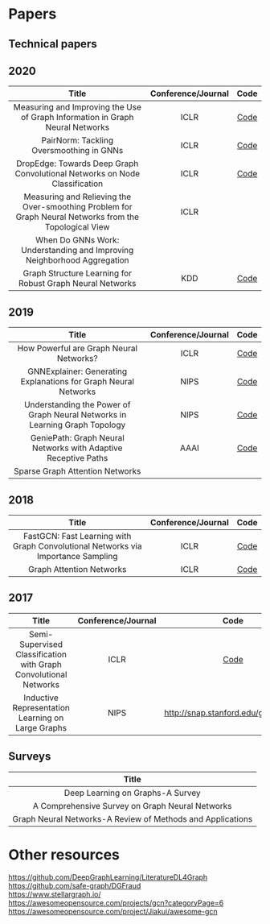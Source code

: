 # Papers

## Technical papers
## 2020
| Title  |  Conference/Journal          | Code      | 
|:-----------------------------------------------------------------------------------:|:-----------:|:-------:|
| Measuring and Improving the Use of Graph Information in Graph Neural Networks | ICLR | [Code](https://github.com/yifan-h/CS-GNN)   | 
| PairNorm: Tackling Oversmoothing in GNNs | ICLR | [Code](https://github.com/LingxiaoShawn/PairNorm)   | 
| DropEdge: Towards Deep Graph Convolutional Networks on Node Classification | ICLR | [Code](https://github.com/DropEdge/DropEdge)   | 
| Measuring and Relieving the Over-smoothing Problem for Graph Neural Networks from the Topological View | ICLR |   | 
| When Do GNNs Work: Understanding and Improving Neighborhood Aggregation |  |    | 
| Graph Structure Learning for Robust Graph Neural Networks | KDD |[Code](https://github.com/DSE-MSU/DeepRobust)|


## 2019
| Title  |  Conference/Journal          | Code      | 
|:-----------------------------------------------------------------------------------:|:-----------:|:-------:|
| How Powerful are Graph Neural Networks?  | ICLR | [Code](https://github.com/weihua916/powerful-gnns)   | 
| GNNExplainer: Generating Explanations for Graph Neural Networks | NIPS | [Code](https://github.com/RexYing/gnn-model-explainer)   | 
| Understanding the Power of Graph Neural Networks in Learning Graph Topology | NIPS | [Code](https://github.com/nimadehmamy/Understanding-GCN)   | 
| GeniePath: Graph Neural Networks with Adaptive Receptive Paths | AAAI | [Code](https://github.com/shawnwang-tech/GeniePath-pytorch)   | 
| Sparse Graph Attention Networks  |  |    | 


## 2018
| Title  |  Conference/Journal          | Code      | 
|:-----------------------------------------------------------------------------------:|:-----------:|:-------:|
| FastGCN: Fast Learning with Graph Convolutional Networks via Importance Sampling | ICLR | [Code](https://github.com/matenure/FastGCN)   | 
| Graph Attention Networks | ICLR | [Code](https://github.com/PetarV-/GAT)   | 


## 2017
| Title  |  Conference/Journal          | Code      | 
|:-----------------------------------------------------------------------------------:|:-----------:|:-------:|
| Semi-Supervised Classification with Graph Convolutional Networks | ICLR | [Code](https://github.com/tkipf/gcn)   | 
| Inductive Representation Learning on Large Graphs |NIPS|http://snap.stanford.edu/graphsage/|

## Surveys
| Title  |
|:-----------------------------------------------------------------------------------:|
| Deep Learning on Graphs-A Survey | 
| A Comprehensive Survey on Graph Neural Networks |
| Graph Neural Networks-A Review of Methods and Applications|


# Other resources
https://github.com/DeepGraphLearning/LiteratureDL4Graph<br>
https://github.com/safe-graph/DGFraud<br>
https://www.stellargraph.io/<br>
https://awesomeopensource.com/projects/gcn?categoryPage=6<br>
https://awesomeopensource.com/project/Jiakui/awesome-gcn<br>

